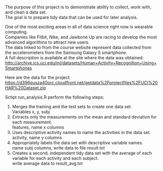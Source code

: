The purpose of this project is to demonstrate ability to collect, work with, and clean a data set.  
The goal is to prepare tidy data that can be used for later analysis.  

One of the most exciting areas in all of data science right now is wearable computing.  
Companies like Fitbit, Nike, and Jawbone Up are racing to develop the most advanced algorithms to attract new users.  
The data linked to from the course website represent data collected from the accelerometers from the Samsung Galaxy S smartphone.  
A full description is available at the site where the data was obtained: 
http://archive.ics.uci.edu/ml/datasets/Human+Activity+Recognition+Using+Smartphones 

Here are the data for the project: 
https://d396qusza40orc.cloudfront.net/getdata%2Fprojectfiles%2FUCI%20HAR%20Dataset.zip 

Sctipt run_analysis.R perform the following steps:  
1. Merges the training and the test sets to create one data set.  
    Variables x, y, subj  
2. Extracts only the measurements on the mean and standard deviation for each measurement.   
    features, name x columns  
3. Uses descriptive activity names to name the activities in the data set.  
    activity, name y columns  
4. Appropriately labels the data set with descriptive variable names.  
    name subj columns, write data to file result.txt  
5. Creates a second, independent tidy data set with the average of each variable for each activity and each subject.  
    write average data to result_avg.txt
